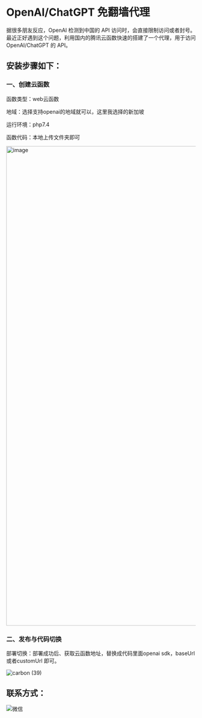 # OpenAI/ChatGPT 免翻墙代理
据很多朋友反应，OpenAI 检测到中国的 API 访问时，会直接限制访问或者封号。最近正好遇到这个问题，利用国内的腾讯云函数快速的搭建了一个代理，用于访问 OpenAI/ChatGPT 的 API。

## 安装步骤如下：

### 一、创建云函数

函数类型：web云函数

地域：选择支持openai的地域就可以，这里我选择的新加坡

运行环境：php7.4

函数代码：本地上传文件夹即可

<img width="1276" alt="image" src="https://github.com/niemingxing/openai_proxy/assets/7400829/ef923675-5036-4c20-a1cd-a848708ec189">

### 二、发布与代码切换

部署切换：部署成功后、获取云函数地址，替换成代码里面openai sdk，baseUrl或者customUrl 即可。

![carbon (39)](https://github.com/niemingxing/openai_proxy/assets/7400829/af3af679-90e7-4d16-9cc4-d8452655c9b1)

## 联系方式：

![微信](https://i.ibb.co/hMbTs1G/a3779b33-bfe2-4ff9-a592-f0ec090a3055-1-2.jpg)
